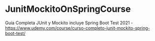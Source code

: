 # JunitMockitoOnSpringCourse
Guía Completa JUnit y Mockito incluye Spring Boot Test 2021 - https://www.udemy.com/course/curso-completo-junit-mockito-spring-boot-test/
